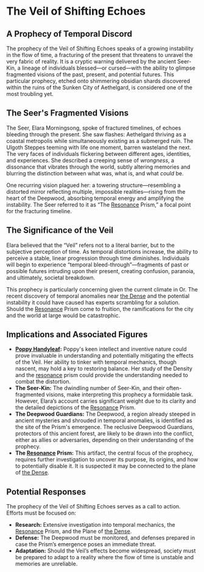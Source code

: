 # The Veil of Shifting Echoes

## A Prophecy of Temporal Discord

The prophecy of the Veil of Shifting Echoes speaks of a growing instability in the flow of time, a fracturing of the present that threatens to unravel the very fabric of reality. It is a cryptic warning delivered by the ancient Seer-Kin, a lineage of individuals blessed—or cursed—with the ability to glimpse fragmented visions of the past, present, and potential futures. This particular prophecy, etched onto shimmering obsidian shards discovered within the ruins of the Sunken City of Aethelgard, is considered one of the most troubling yet.

## The Seer's Fragmented Visions

The Seer, Elara Morningsong, spoke of fractured timelines, of echoes bleeding through the present. She saw flashes: Aethelgard thriving as a coastal metropolis while simultaneously existing as a submerged ruin. The Ulgoth Steppes teeming with life one moment, barren wasteland the next. The very faces of individuals flickering between different ages, identities, and experiences. She described a creeping sense of *wrongness*, a dissonance that vibrates through the world, subtly altering memories and blurring the distinction between what was, what is, and what *could* be.

One recurring vision plagued her: a towering structure—resembling a distorted mirror reflecting multiple, impossible realities—rising from the heart of the Deepwood, absorbing temporal energy and amplifying the instability. The Seer referred to it as “The [Resonance](/structure/mechanic/resonance.md) Prism,” a focal point for the fracturing timeline.

## The Significance of the Veil

Elara believed that the “Veil” refers not to a literal barrier, but to the subjective perception of time. As temporal distortions increase, the ability to perceive a stable, linear progression through time diminishes. Individuals will begin to experience “temporal bleed-through”—fragments of past or possible futures intruding upon their present, creating confusion, paranoia, and ultimately, societal breakdown.

This prophecy is particularly concerning given the current climate in Or. The recent discovery of temporal anomalies near [the Dense](/geography/cosmology/plane-of-existance/the-dense.md) and the potential instability it could have caused has experts scrambling for a solution. Should the [Resonance](/structure/mechanic/resonance.md) Prism come to fruition, the ramifications for the city and the world at large would be catastrophic.

## Implications and Associated Figures

*   **[Poppy Handyleaf](/being/character/poppy-handyleaf.md):** Poppy's keen intellect and inventive nature could prove invaluable in understanding and potentially mitigating the effects of the Veil. Her ability to tinker with temporal mechanics, though nascent, may hold a key to restoring balance.  Her study of the Density and the [resonance](/structure/mechanic/resonance.md) prism could provide the understanding needed to combat the distortion.
*   **The Seer-Kin:** The dwindling number of Seer-Kin, and their often-fragmented visions, make interpreting this prophecy a formidable task. However, Elara’s account carries significant weight due to its clarity and the detailed depictions of the [Resonance](/structure/mechanic/resonance.md) Prism.
*   **The Deepwood Guardians:** The Deepwood, a region already steeped in ancient mysteries and shrouded in temporal anomalies, is identified as the site of the Prism's emergence. The reclusive Deepwood Guardians, protectors of this ancient forest, are likely to be drawn into the conflict, either as allies or adversaries, depending on their understanding of the prophecy.
*   **The [Resonance](/structure/mechanic/resonance.md) Prism:** This artifact, the central focus of the prophecy, requires further investigation to uncover its purpose, its origins, and how to potentially disable it. It is suspected it may be connected to the plane of [the Dense](/geography/cosmology/plane-of-existance/the-dense.md).

## Potential Responses

The prophecy of the Veil of Shifting Echoes serves as a call to action.  Efforts must be focused on:

*   **Research:** Extensive investigation into temporal mechanics, the [Resonance](/structure/mechanic/resonance.md) Prism, and the Plane of [the Dense](/geography/cosmology/plane-of-existance/the-dense.md).
*   **Defense:** The Deepwood must be monitored, and defenses prepared in case the Prism’s emergence poses an immediate threat.
*   **Adaptation:** Should the Veil’s effects become widespread, society must be prepared to adapt to a reality where the flow of time is unstable and memories are unreliable.
